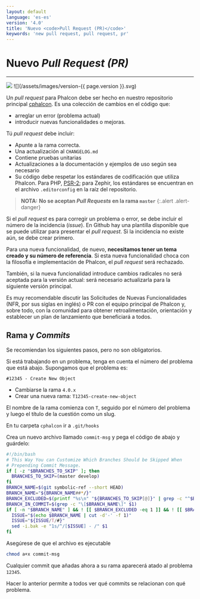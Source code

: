 ```yaml
---
layout: default
language: 'es-es'
version: '4.0'
title: 'Nuevo <code>Pull Request (PR)</code>'
keywords: 'new pull request, pull request, pr'
---
```


# Nuevo *Pull Request (PR)* 

* * *

![](/assets/images/document-status-stable-success.svg) ![](/assets/images/version-{{ page.version }}.svg)

Un *pull request* para Phalcon debe ser hecho en nuestro repositorio principal [cphalcon](https://github.com/phalcon/cphalcon). Es una colección de cambios en el código que:

- arreglar un error (problema actual)
- introducir nuevas funcionalidades o mejoras.

Tú *pull request* debe incluir:

- Apunte a la rama correcta.
- Una actualización al `CHANGELOG.md`
- Contiene pruebas unitarias
- Actualizaciones a la documentación y ejemplos de uso según sea necesario
- Su código debe respetar los estándares de codificación que utiliza Phalcon. Para PHP, [PSR-2](https://www.php-fig.org/psr/); para Zephir, los estándares se encuentran en el archivo `.editorconfig` en la raíz del repositorio.

> **NOTA:** **No se aceptan *Pull Requests* en la rama `master`**
{:.alert .alert-danger}

Si el *pull request* es para corregir un problema o error, se debe incluir el número de la incidencia (*issue*). En Github hay una plantilla disponible que se puede utilizar para presentar el *pull request*. Si la incidencia no existe aún, se debe crear primero.

Para una nueva funcionalidad, de nuevo, **necesitamos tener un tema creado y su número de referencia**. Si esta nueva funcionalidad choca con la filosofía e implementación de Phalcon, el *pull request* será rechazado.

También, si la nueva funcionalidad introduce cambios radicales no será aceptada para la versión actual: será necesario actualizarla para la siguiente versión principal.

Es muy recomendable discutir las Solicitudes de Nuevas Funcionalidades (NFR, por sus siglas en inglés) o PR con el equipo principal de Phalcon y, sobre todo, con la comunidad para obtener retroalimentación, orientación y establecer un plan de lanzamiento que beneficiará a todos.

## Rama y *Commits*

Se recomiendan los siguientes pasos, pero no son obligatorios.

Si está trabajando en un problema, tenga en cuenta el número del problema que está abajo. Supongamos que el problema es:

`#12345 - Create New Object`

- Cambiarse la rama `4.0.x`
- Crear una nueva rama: `T12345-create-new-object`

El nombre de la rama comienza con `T`, seguido por el número del problema y luego el título de la cuestión como un slug.

En tu carpeta `cphalcon` ir a `.git/hooks`

Crea un nuevo archivo llamado `commit-msg` y pega el código de abajo y guárdelo:

```bash
#!/bin/bash
# This Way You can Customize Which Branches Should be Skipped When
# Prepending Commit Message.
if [ -z "$BRANCHES_TO_SKIP" ]; then
  BRANCHES_TO_SKIP=(master develop)
fi
BRANCH_NAME=$(git symbolic-ref --short HEAD)
BRANCH_NAME="${BRANCH_NAME##*/}"
BRANCH_EXCLUDED=$(printf "%s\n" "${BRANCHES_TO_SKIP[@]}" | grep -c "^$BRANCH_NAME$")
BRANCH_IN_COMMIT=$(grep -c "\[$BRANCH_NAME\]" $1)
if [ -n "$BRANCH_NAME" ] && ! [[ $BRANCH_EXCLUDED -eq 1 ]] && ! [[ $BRANCH_IN_COMMIT -ge 1 ]]; then
  ISSUE="$(echo $BRANCH_NAME | cut -d'-' -f 1)"
  ISSUE="${ISSUE/T/#}"
  sed -i.bak -e "1s/^/[$ISSUE] - /" $1
fi
```

Asegúrese de que el archivo es ejecutable

```bash
chmod a+x commit-msg
```

Cualquier commit que añadas ahora a su rama aparecerá atado al problema `12345`.

Hacer lo anterior permite a todos ver qué commits se relacionan con qué problema.